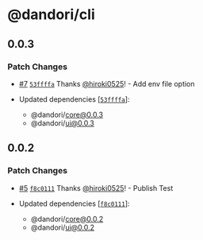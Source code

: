 # @dandori/cli

## 0.0.3

### Patch Changes

- [#7](https://github.com/hiroki0525/dandori/pull/7) [`53ffffa`](https://github.com/hiroki0525/dandori/commit/53ffffa03fdbc88cba25f5dbaf357d0c59487612) Thanks [@hiroki0525](https://github.com/hiroki0525)! - Add env file option

- Updated dependencies [[`53ffffa`](https://github.com/hiroki0525/dandori/commit/53ffffa03fdbc88cba25f5dbaf357d0c59487612)]:
  - @dandori/core@0.0.3
  - @dandori/ui@0.0.3

## 0.0.2

### Patch Changes

- [#5](https://github.com/hiroki0525/dandori/pull/5) [`f8c0111`](https://github.com/hiroki0525/dandori/commit/f8c01110db1fd95d3bfcc9f4c17c52d27a588c52) Thanks [@hiroki0525](https://github.com/hiroki0525)! - Publish Test

- Updated dependencies [[`f8c0111`](https://github.com/hiroki0525/dandori/commit/f8c01110db1fd95d3bfcc9f4c17c52d27a588c52)]:
  - @dandori/core@0.0.2
  - @dandori/ui@0.0.2
